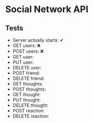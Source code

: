 # Social Network API

## Tests
* Server actually starts: ✔
* GET users: ❌
* POST users: ❌
* GET user: 
* PUT user: 
* DELETE user: 
* POST friend: 
* DELETE friend: 
* GET thoughts: 
* POST thoughts: 
* GET thought: 
* PUT thought: 
* DELETE thought: 
* POST reaction: 
* DELETE reaction: 